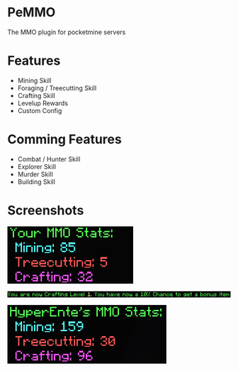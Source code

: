 # PeMMO
The MMO plugin for pocketmine servers
# Features
- Mining Skill
- Foraging / Treecutting Skill
- Crafting Skill
- Levelup Rewards
- Custom Config
# Comming Features
- Combat / Hunter Skill
- Explorer Skill
- Murder Skill
- Building Skill
# Screenshots
![](screenshots/OwnStats.png)

![](screenshots/Levelup.png)

![](screenshots/SeeStats.png)
